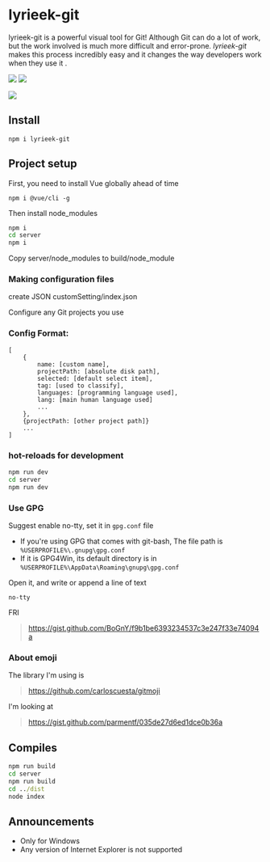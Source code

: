 # lyrieek-git

lyrieek-git is a powerful visual tool for Git! Although Git can do a lot of work, but the work involved is much more difficult and error-prone. *lyrieek-git* makes this process incredibly easy and it changes the way developers work when they use it .

<img src="https://badgen.net/npm/v/lyrieek-git">
<img src="https://badgen.net/github/license/lyrieek/lyrieek-git">

![](https://repository-images.githubusercontent.com/333126168/4b914880-933e-11eb-9938-d49c502a34b1)

## Install
```
npm i lyrieek-git
```

## Project setup
First, you need to install Vue globally ahead of time
```
npm i @vue/cli -g
```
Then install node_modules
``` bash
npm i
cd server
npm i
```
Copy server/node_modules to build/node_module

### Making configuration files
create JSON customSetting/index.json

Configure any Git projects you use

### Config Format:
```
[
    {
        name: [custom name],
        projectPath: [absolute disk path],
        selected: [default select item],
        tag: [used to classify],
        languages: [programming language used],
        lang: [main human language used]
        ...
    },
    {projectPath: [other project path]}
    ...
]
```

### hot-reloads for development
``` cmd
npm run dev
cd server
npm run dev
```

### Use GPG
Suggest enable no-tty, set it in `gpg.conf` file

- If you're using GPG that comes with git-bash, The file path is `%USERPROFILE%\.gnupg\gpg.conf`
- If it is GPG4Win, its default directory is in `%USERPROFILE%\AppData\Roaming\gnupg\gpg.conf`

Open it, and write or append a line of text
```
no-tty
```

FRI
> https://gist.github.com/BoGnY/f9b1be6393234537c3e247f33e74094a

### About emoji

The library I'm using is
> https://github.com/carloscuesta/gitmoji

I'm looking at
> https://gist.github.com/parmentf/035de27d6ed1dce0b36a

## Compiles
``` cmd
npm run build
cd server
npm run build
cd ../dist
node index
```

## Announcements
- Only for Windows
- Any version of Internet Explorer is not supported
